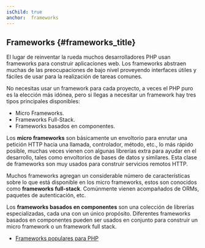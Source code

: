 ```yaml
---
isChild: true
anchor:  frameworks
---
```


## Frameworks {#frameworks_title}

El lugar de reinventar la rueda muchos desarrolladores PHP usan frameworks para construir aplicaciones web. Los frameworks abstraen muchas de las preocupaciones de bajo nivel proveyendo interfaces útiles y fáciles de usar para la realización de tareas comunes.

No necesitas usar un framework para cada proyecto, a veces el PHP puro es la elección más idónea, pero si llegas a necesitar un framework hay tres tipos principales disponibles:

* Micro Frameworks.
* Frameworks Full-Stack.
* Frameworks basados en componentes.

Los **micro frameworks** son básicamente un envoltorio para enrutar una petición HTTP hacia una llamada, controlador, método, etc.,  lo más rápido posible, muchas veces vienen con algunas librerías extra para ayudar en el desarrollo, tales como envoltorios de bases de datos y similares. Esta clase de frameworks son muy usados para construir servicios remotos HTTP.

Muchos frameworks agregan un considerable número de características sobre lo que está disponible en los micro frameworks, estos son conocidos como **frameworks full-stack**. Comúnmente vienen acompañados de ORMs, paquetes de autenticación, etc. 

Los **frameworks basados en componentes** son una colección de librerías especializadas, cada una con un único propósito. Diferentes frameworks basados en componentes pueden ser usados en conjunto para construir un micro framework o un framework full stack.

* [Frameworks populares para PHP](https://en.wikipedia.org/wiki/Comparison_of_web_frameworks#PHP_2)